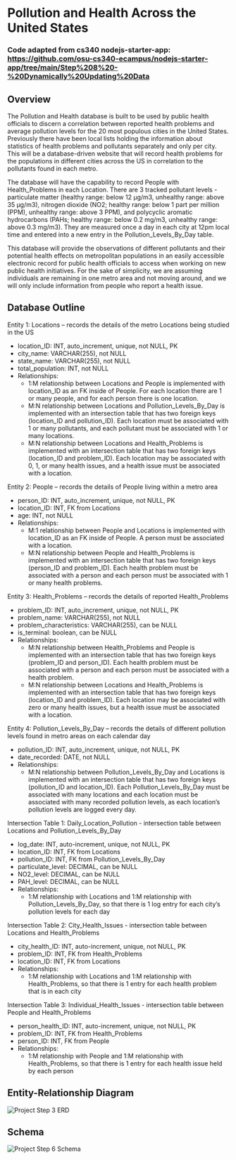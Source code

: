 # Pollution and Health Across the United States

### Code adapted from cs340 nodejs-starter-app: https://github.com/osu-cs340-ecampus/nodejs-starter-app/tree/main/Step%208%20-%20Dynamically%20Updating%20Data

## Overview

The Pollution and Health database is built to be used by public health officials to discern 
a correlation between reported health problems and average pollution levels for the 20 most 
populous cities in the United States. Previously there have been local lists holding the 
information about statistics of health problems and pollutants separately and only per city. 
This will be a database-driven website that will record health problems for the populations 
in different cities across the US in correlation to the pollutants found in each metro. 

The database will have the capability to record People with Health_Problems in each Location. 
There are 3 tracked pollutant levels - particulate matter (healthy range: below 12 μg/m3, 
unhealthy range: above 35 μg/m3), nitrogen dioxide (NO2; healthy range: below 1 part per million 
(PPM), unhealthy range: above 3 PPM), and polycyclic aromatic hydrocarbons (PAHs; healthy range: 
below 0.2 mg/m3, unhealthy range: above 0.3 mg/m3). They are measured once a day in each city at 
12pm local time and entered into a new entry in the Pollution_Levels_By_Day table. 

This database will provide the observations of different pollutants and their potential health 
effects on metropolitan populations in an easily accessible electronic record for public health 
officials to access when working on new public health initiatives. For the sake of simplicity, 
we are assuming individuals are remaining in one metro area and not moving around, and we will 
only include information from people who report a health issue.

## Database Outline

Entity 1: Locations – records the details of the metro Locations being studied in the US
  - location_ID: INT, auto_increment, unique, not NULL, PK
  - city_name: VARCHAR(255), not NULL
  - state_name: VARCHAR(255), not NULL
  - total_population: INT, not NULL
  - Relationships:
    - 1:M relationship between Locations and People is implemented with location_ID as an FK inside 
    of People. For each location there are 1 or many people, and for each person there is one location.
    - M:N relationship between Locations and Pollution_Levels_By_Day is implemented with an intersection 
    table that has two foreign keys (location_ID and pollution_ID). Each location must be associated with 
    1 or many pollutants, and each pollutant must be associated with 1 or many locations.
    - M:N relationship between Locations and Health_Problems is implemented with an intersection table 
    that has two foreign keys (location_ID and problem_ID). Each location may be associated with 0, 1, 
    or many health issues, and a health issue must be associated with a location.

Entity 2: People – records the details of People living within a metro area
  - person_ID: INT, auto_increment, unique, not NULL, PK
  - location_ID: INT, FK from Locations
  - age: INT, not NULL
  - Relationships:
    - M:1 relationship between People and Locations is implemented with location_ID as an FK inside of 
    People. A person must be associated with a location.
    - M:N relationship between People and Health_Problems is implemented with an intersection table 
    that has two foreign keys (person_ID and problem_ID). Each health problem must be associated with a 
    person and each person must be associated with 1 or many health problems.

Entity 3: Health_Problems – records the details of reported Health_Problems
  - problem_ID: INT, auto_increment, unique, not NULL, PK
  - problem_name: VARCHAR(255), not NULL
  - problem_characteristics: VARCHAR(255), can be NULL
  - is_terminal: boolean, can be NULL
  - Relationships:
    - M:N relationship between Health_Problems and People is implemented with an intersection table 
    that has two foreign keys (problem_ID and person_ID). Each health problem must be associated with 
    a person and each person must be associated with a health problem.
    - M:N relationship between Locations and Health_Problems is implemented with an intersection table 
    that has two foreign keys (location_ID and problem_ID). Each location may be associated with zero 
    or many health issues, but a health issue must be associated with a location.

Entity 4: Pollution_Levels_By_Day – records the details of different pollution levels found in metro areas on each calendar day
  - pollution_ID: INT, auto_increment, unique, not NULL, PK
  - date_recorded: DATE, not NULL
  - Relationships:
    - M:N relationship between Pollution_Levels_By_Day and Locations is implemented with an intersection 
    table that has two foreign keys (pollution_ID and location_ID). Each Pollution_Levels_By_Day must be 
    associated with many locations and each location must be associated with many recorded pollution levels, 
    as each location’s pollution levels are logged every day.

Intersection Table 1: Daily_Location_Pollution - intersection table between Locations and Pollution_Levels_By_Day
  - log_date: INT, auto-increment, unique, not NULL, PK
  - location_ID: INT, FK from Locations
  - pollution_ID: INT, FK from Pollution_Levels_By_Day
  - particulate_level: DECIMAL, can be NULL
  - NO2_level: DECIMAL, can be NULL
  - PAH_level: DECIMAL, can be NULL
  - Relationships:
    - 1:M relationship with Locations and 1:M relationship with Pollution_Levels_By_Day, so that there is 1 log 
    entry for each city’s pollution levels for each day

Intersection Table 2: City_Health_Issues - intersection table between Locations and Health_Problems
  - city_health_ID: INT, auto-increment, unique, not NULL, PK
  - problem_ID: INT, FK from Health_Problems
  - location_ID: INT, FK from Locations
  - Relationships:
    - 1:M relationship with Locations and 1:M relationship with Health_Problems, so that there is 1 entry for 
    each health problem that is in each city

Intersection Table 3: Individual_Health_Issues - intersection table between People and Health_Problems
  - person_health_ID: INT, auto-increment, unique, not NULL, PK
  - problem_ID: INT, FK from Health_Problems
  - person_ID: INT, FK from People
  - Relationships:
    - 1:M relationship with People and 1:M relationship with Health_Problems, so that there is 1 entry 
    for each health issue held by each person
    
## Entity-Relationship Diagram
![Project Step 3 ERD](https://user-images.githubusercontent.com/85050071/222992378-a3211375-0bda-48c6-920d-397288f8f47a.png)

## Schema
![Project Step 6 Schema](https://user-images.githubusercontent.com/85050071/224847414-07daea67-3109-4dd1-b6c1-0abb825cefe6.png)

